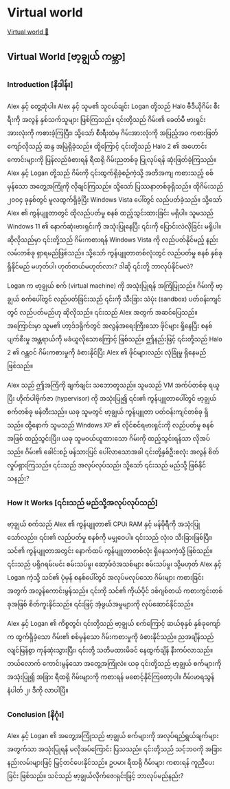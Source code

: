 # Virtual world

[Virtual world 🔗](https://www.coursera.org/learn/introduction-to-networking-and-Cloud-computing/lecture/fD4Sf/virtual-world)

## Virtual World [ဗာ့ချွယ် ကမ္ဘာ]

### Introduction [နိဒါန်း]

Alex နှင့် တွေ့ဆုံပါ။ Alex နှင့် သူမ၏ သူငယ်ချင်း Logan တို့သည် Halo ဗီဒီယိုဂိမ်း စီးရီးကို အလွန် နှစ်သက်သူများ ဖြစ်ကြသည်။ ၎င်းတို့သည် ဂိမ်း၏ ခေတ်မီ ဗားရှင်းအားလုံးကို ကစားခဲ့ကြပြီး၊ သို့သော် စီးရီးထဲမှ ဂိမ်းအားလုံးကို အပြည့်အဝ ကစားဖြတ်ကျော်လိုသည့် ဆန္ဒ အမြဲရှိခဲ့သည်။ ထို့ကြောင့် ၎င်းတို့သည် Halo 2 ၏ အဟောင်းကောင်းများကို ပြန်လည်ခံစားရန် ရီထရို ဂိမ်းညတစ်ခု ပြုလုပ်ရန် ဆုံးဖြတ်ခဲ့ကြသည်။ Alex နှင့် Logan တို့သည် ဂိမ်းကို ၎င်းထွက်ရှိခဲ့စဉ်ကဲ့သို့ အတိအကျ ကစားသည့် စစ်မှန်သော အတွေ့အကြုံကို လိုချင်ကြသည်။ သို့သော် ပြဿနာတစ်ခုရှိသည်။ ထိုဂိမ်းသည် ၂၀၀၄ ခုနှစ်တွင် မူလထွက်ရှိခဲ့ပြီး Windows Vista ပေါ်တွင် လည်ပတ်ခဲ့သည်။ သို့သော် Alex ၏ ကွန်ပျူတာတွင် ထိုလည်ပတ်မှု စနစ် ထည့်သွင်းထားခြင်း မရှိပါ။ သူမသည် Windows 11 ၏ နောက်ဆုံးဗားရှင်းကို အသုံးပြုနေပြီး ၎င်းကို ပြောင်းလဲလိုခြင်း မရှိပါ။ ဆိုလိုသည်မှာ ၎င်းတို့သည် ဂိမ်းကစားရန် Windows Vista ကို လည်ပတ်နိုင်မည့် နည်းလမ်းတစ်ခု ရှာရမည်ဖြစ်သည်။ သို့သော် ကွန်ပျူတာတစ်လုံးတွင် လည်ပတ်မှု စနစ် နှစ်ခု ရှိနိုင်မည် မဟုတ်ပါ၊ ဟုတ်တယ်မဟုတ်လား? ဒါဆို ၎င်းတို့ ဘာလုပ်နိုင်မလဲ?

Logan က ဗာ့ချွယ် စက် (virtual machine) ကို အသုံးပြုရန် အကြံပြုသည်။ ဂိမ်းကို ဗာ့ချွယ် စက်ပေါ်တွင် လည်ပတ်ခြင်းသည် ၎င်းကို သီးခြား သဲပုံး (sandbox) ပတ်ဝန်းကျင်တွင် လည်ပတ်မည်ဟု ဆိုလိုသည်။ ၎င်းသည် Alex အတွက် အဆင်ပြေသည်။ အကြောင်းမှာ သူမ၏ ဟာ့ဒ်ဒရိုက်တွင် အလွန်အရေးကြီးသော ဖိုင်များ ရှိနေပြီး စနစ် ပျက်စီးမှု အန္တရာယ်ကို မခံယူလိုသောကြောင့် ဖြစ်သည်။ ဤနည်းဖြင့် ၎င်းတို့သည် Halo 2 ၏ ဂန္တဝင် ဂိမ်းကစားမှုကို ခံစားနိုင်ပြီး Alex ၏ ဖိုင်များလည်း လုံခြုံမှု ရှိနေမည်ဖြစ်သည်။

Alex သည် ဤအကြံကို ချက်ချင်း သဘောတူသည်။ သူမသည် VM အက်ပ်တစ်ခု ရယူပြီး ဟိုက်ပါဗိုက်ဇာ (hypervisor) ကို အသုံးပြု၍ ၎င်း၏ ကွန်ပျူတာပေါ်တွင် ဗာ့ချွယ် စက်တစ်ခု ဖန်တီးသည်။ ယခု သူမတွင် ဗာ့ချွယ် ကွန်ပျူတာ ပတ်ဝန်းကျင်တစ်ခု ရှိသည်။ ထို့နောက် သူမသည် Windows XP ၏ လိုင်စင်ရဗားရှင်းကို လည်ပတ်မှု စနစ်အဖြစ် ထည့်သွင်းပြီး၊ ယခု သူမဝယ်ယူထားသော ဂိမ်းကို ထည့်သွင်းရန်သာ လိုအပ်သည်။ ဂိမ်း၏ ခေါင်းစဉ် ဖန်သားပြင် ပေါ်လာသောအခါ ၎င်းတို့နှစ်ဦးစလုံး အလွန် စိတ်လှုပ်ရှားကြသည်။ ၎င်းသည် အလုပ်လုပ်သည်၊ သို့သော် ၎င်းသည် မည်သို့ ဖြစ်နိုင်သနည်း?

### How It Works [၎င်းသည် မည်သို့အလုပ်လုပ်သည်]

ဗာ့ချွယ် စက်သည် Alex ၏ ကွန်ပျူတာ၏ CPU၊ RAM နှင့် မန်မိုရီကို အသုံးပြုသော်လည်း၊ ၎င်း၏ လည်ပတ်မှု စနစ်ကို မမျှဝေပါ။ ၎င်းသည် လုံးဝ သီးခြားဖြစ်ပြီး၊ သင်၏ ကွန်ပျူတာအတွင်း နောက်ထပ် ကွန်ပျူတာတစ်လုံး ရှိနေသကဲ့သို့ ဖြစ်သည်။ ၎င်းသည် ပရိုဂရမ်းမင်း စမ်းသပ်မှု၊ ဆော့ဖ်ဝဲအသစ်များ စမ်းသပ်မှု၊ သို့မဟုတ် Alex နှင့် Logan ကဲ့သို့ သင်၏ ပုံမှန် စနစ်ပေါ်တွင် အလုပ်မလုပ်သော ဂိမ်းများ ကစားခြင်းအတွက် အလွန်ကောင်းမွန်သည်။ ၎င်းကို သင်၏ ကိုယ်ပိုင် ဒစ်ဂျစ်တယ် ကစားကွင်းတစ်ခုအဖြစ် စိတ်ကူးနိုင်သည်။ ၎င်းဖြင့် အံ့ဖွယ်အမှုများကို လုပ်ဆောင်နိုင်သည်။

Alex နှင့် Logan ၏ ကိစ္စတွင်၊ ၎င်းတို့သည် ဗာ့ချွယ် စက်ကြောင့် ဆယ်စုနှစ် နှစ်ခုကျော်က ထွက်ရှိခဲ့သော ဂိမ်း၏ စစ်မှန်သော ဂိမ်းကစားမှုကို ခံစားနိုင်သည်။ ညအချိန်သည် လျင်မြန်စွာ ကုန်ဆုံးသွားပြီး၊ ၎င်းတို့ သတိမထားမိခင် နေထွက်ချိန် နီးကပ်လာသည်။ ဘယ်လောက် ကောင်းမွန်သော အတွေ့အကြုံလဲ။ ယခု ၎င်းတို့သည် ဗာ့ချွယ် စက်များကို အသုံးပြု၍ အခြား ရီထရို ဂိမ်းများကို ကစားရန် မစောင့်နိုင်ကြတော့ပါ။ ဂိမ်းမာရသွန် နံပါတ် ၂၊ ဒီကို လာပါပြီ။

### Conclusion [နိဂုံး]

Alex နှင့် Logan ၏ အတွေ့အကြုံသည် ဗာ့ချွယ် စက်များကို အလုပ်ရည်ရွယ်ချက်များအတွက်သာ အသုံးပြုရန် မလိုအပ်ကြောင်း ပြသသည်။ ၎င်းတို့သည် သင့်ဘဝကို အခြားနည်းလမ်းများဖြင့် မြှင့်တင်ပေးနိုင်သည်။ ဥပမာ၊ ရီထရို ဂိမ်းများ ကစားရန် ကူညီပေးခြင်း ဖြစ်သည်။ သင်သည် ဗာ့ချွယ်လိုက်ဇေးရှင်းဖြင့် ဘာလုပ်မည်နည်း?
